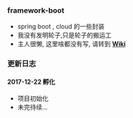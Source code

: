 ### framework-boot
- spring boot , cloud 的一些封装
- 我没有发明轮子,只是轮子的搬运工
- 主人很懒, 这里啥都没有写, 请转到 **[Wiki](https://gitee.com/sesamekim/framework-boot/wikis)**

### 更新日志

#### 2017-12-22 孵化
- 项目初始化
- 未完待续...